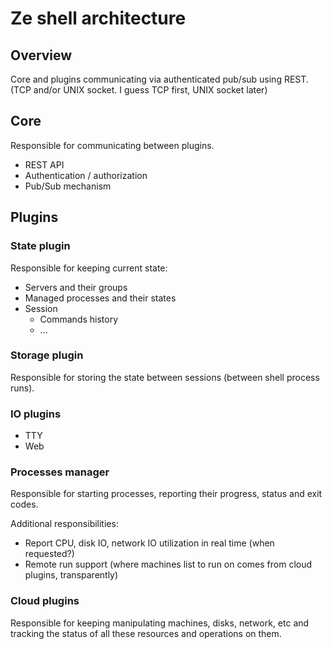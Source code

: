 Ze shell architecture
=====================

Overview
--------

Core and plugins communicating via authenticated pub/sub using REST. (TCP and/or UNIX socket. I guess TCP first, UNIX socket later)


Core
----

Responsible for communicating between plugins.

* REST API
* Authentication / authorization
* Pub/Sub mechanism


Plugins
-------

### State plugin

Responsible for keeping current state:

* Servers and their groups
* Managed processes and their states
* Session
	* Commands history
	* ...

### Storage plugin

Responsible for storing the state between sessions (between shell process runs).

### IO plugins

* TTY
* Web

### Processes manager

Responsible for starting processes, reporting their progress, status and exit codes.

Additional responsibilities:

* Report CPU, disk IO, network IO utilization in real time (when requested?)
* Remote run support (where machines list to run on comes from cloud plugins, transparently)

### Cloud plugins

Responsible for keeping manipulating machines, disks, network, etc and tracking the status of all these resources and operations on them.
